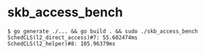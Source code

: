 # skb_access_bench

```
$ go generate ./... && go build . && sudo ./skb_access_bench
SchedCLS(l2_direct_access)#7: 55.602474ms
SchedCLS(l2_helper)#8: 105.96379ms
```
